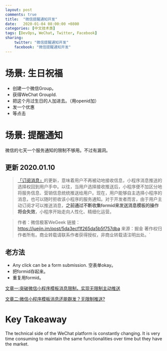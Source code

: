 ```yaml
---
layout: post
comments: true
title:  "微信提醒通知开发"
date:   2020-01-04 08:00:00 +0800
categories: [中文技术类]
tags: [DevOps, WeChat, Twitter, Facebook]
sharing:
    twitter: "微信提醒通知开发"
    facebook: "微信提醒通知开发"
---
```


# 场景: 生日祝福
* 创建一个微信Group。
* 获得WeChat GroupId.
* 把这个月过生日的人加进去。（用openid加）
* 发一个优惠
* 等点击

# 场景: 提醒通知
微信的七天一个服务通知的限制不够用。不过有漏洞。
## 更新 2020.01.10
>[「订阅消息」](https://developers.weixin.qq.com/miniprogram/dev/framework/open-ability/subscribe-message.html)的更新，意味着用户不再被动地接收信息，小程序消息推送的选择权回到用户手中。以往，当用户选择接收推送后，小程序便不加区分地将服务信息、营销信息统统推送给用户。现在，用户能够自主选择小程序的消息，也可以随时拒收该小程序的服务通知。对于开发者而言，由于用户主动订阅才可以推送消息，**之前通过不断收集formid来发送消息模板的操作将会失效**，小程序开始走向人性化、精细化运营。

>作者：微信极客WeGeek
链接：https://juejin.im/post/5da3ecf1f265da5b5f757dba
来源：掘金
著作权归作者所有。商业转载请联系作者获得授权，非商业转载请注明出处。`

## 老方法
* Any click can be a form submission. 空表单okay。
* 把formid存起来。
* 重复用formid。

[文章一:突破微信小程序模板消息限制，实现无限制主动推送](https://blog.csdn.net/rolan1993/article/details/79398362)

[文章二:微信小程序模板消息还能群发？无限制推送?](https://juejin.im/post/595c82de6fb9a06bba470889)


# Key Takeaway
The technical side of the WeChat platform is constantly changing. It is very time consuming to maintain the same functionalities over time but they have the market.